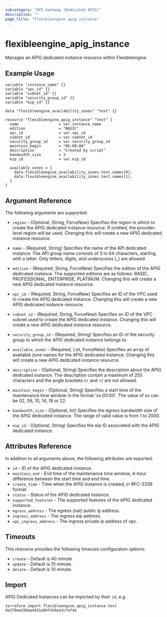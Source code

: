 ```yaml
---
subcategory: "API Gateway (Dedicated APIG)"
description: ""
page_title: "flexibleengine_apig_instance"
---
```


# flexibleengine_apig_instance

Manages an APIG dedicated instance resource within Flexibleengine.

## Example Usage

```hcl
variable "instance_name" {}
variable "vpc_id" {}
variable "subnet_id" {}
variable "security_group_id" {}
variable "eip_id" {}

data "flexibleengine_availability_zones" "test" {}

resource "flexibleengine_apig_instance" "test" {
  name                  = var.instance_name
  edition               = "BASIC"
  vpc_id                = var.vpc_id
  subnet_id             = var.subnet_id
  security_group_id     = var.security_group_id
  maintain_begin        = "06:00:00"
  description           = "Created by script"
  bandwidth_size        = 3
  eip_id                = var.eip_id

  available_zones = [
    data.flexibleengine_availability_zones.test.names[0],
    data.flexibleengine_availability_zones.test.names[1],
  ]
}
```

## Argument Reference

The following arguments are supported:

* `region` - (Optional, String, ForceNew) Specifies the region in which to create the APIG dedicated instance resource.
  If omitted, the provider-level region will be used. Changing this will create a new APIG dedicated instance resource.

* `name` - (Required, String) Specifies the name of the API dedicated instance. The API group name consists of 3 to 64
  characters, starting with a letter. Only letters, digits, and underscores (_) are allowed.

* `edition` - (Required, String, ForceNew) Specifies the edition of the APIG dedicated instance. The supported editions
  are as follows: BASIC, PROFESSIONAL, ENTERPRISE, PLATINUM. Changing this will create a new APIG dedicated instance
  resource.

* `vpc_id` - (Required, String, ForceNew) Specifies an ID of the VPC used to create the APIG dedicated instance.
  Changing this will create a new APIG dedicated instance resource.

* `subnet_id` - (Required, String, ForceNew) Specifies an ID of the VPC subnet used to create the APIG dedicated
  instance. Changing this will create a new APIG dedicated instance resource.

* `security_group_id` - (Required, String) Specifies an ID of the security group to which the APIG dedicated instance
  belongs to.

* `available_zones` - (Required, List, ForceNew) Specifies an array of available zone names for the APIG dedicated
  instance. Changing this will create a new APIG dedicated instance resource.

* `description` - (Optional, String) Specifies the description about the APIG dedicated instance. The description
  contain a maximum of 255 characters and the angle brackets (< and >) are not allowed.

* `maintain_begin` - (Optional, String) Specifies a start time of the maintenance time window in the format 'xx:00:00'.
  The value of xx can be 02, 06, 10, 14, 18 or 22.

* `bandwidth_size` - (Optional, Int) Specifies the egress bandwidth size of the APIG dedicated instance. The range of
  valid value is from 1 to 2000.

* `eip_id` - (Optional, String) Specifies the eip ID associated with the APIG dedicated instance.

## Attributes Reference

In addition to all arguments above, the following attributes are exported:

* `id` - ID of the APIG dedicated instance.
* `maintain_end` - End time of the maintenance time window, 4-hour difference between the start time and end time.
* `create_time` - Time when the APIG instance is created, in RFC-3339 format.
* `status` - Status of the APIG dedicated instance.
* `supported_features` - The supported features of the APIG dedicated instance.
* `egress_address` - The egress (nat) public ip address.
* `ingress_address` - The ingress eip address.
* `vpc_ingress_address` - The ingress private ip address of vpc.

## Timeouts

This resource provides the following timeouts configuration options:

* `create` - Default is 40 minute.
* `update` - Default is 10 minute.
* `delete` - Default is 10 minute.

## Import

APIG Dedicated Instances can be imported by their `id`, e.g.

```shell
terraform import flexibleengine_apig_instance.test de379eed30aa4d31a84f426ea3c7ef4e
```
